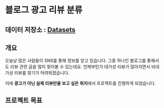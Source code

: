 # 블로그 광고 리뷰 분류
## 데이터 저장소 : [Datasets][drivelink]

[drivelink]: https://drive.google.com/drive/folders/1PRSHKNPuE6AGbU_cZJdeU9crbP1xsiMK?usp=sharing

## 개요
오늘날 많은 사람들이 SNS를 통해 정보를 얻고 있습니다. 그중 하나인 블로그를 통해서도 리뷰 관련 글을 많이 찾아볼 수 있는데요.
언제부턴가 대가성 리뷰가 많아지면서 비대가성 리뷰를 찾기가 어려워졌습니다.

이에 **광고가 아닌 실제 리뷰만을 보고 싶은 취지**에서 프로젝트를 진행하게 되었습니다.

## 프로젝트 목표
